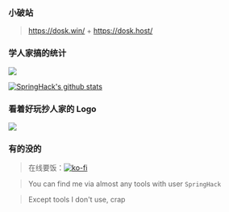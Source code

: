 ### 小破站

> https://dosk.win/ + https://dosk.host/

### 学人家搞的统计

![](https://profile-counter.glitch.me/springhack/count.svg)

[![SpringHack's github stats](https://github-readme-stats.vercel.app/api?username=springhack&ount_private=true&show_icons=true&theme=merko)](https://github.com/springhack)

### 看着好玩抄人家的 Logo

![](assets/images/readme.svg)

### 有的没的

> 在线要饭：[![ko-fi](https://ko-fi.com/img/githubbutton_sm.svg)](https://ko-fi.com/springhack)

> You can find me via almost any tools with user `SpringHack`

> Except tools I don't use, crap

